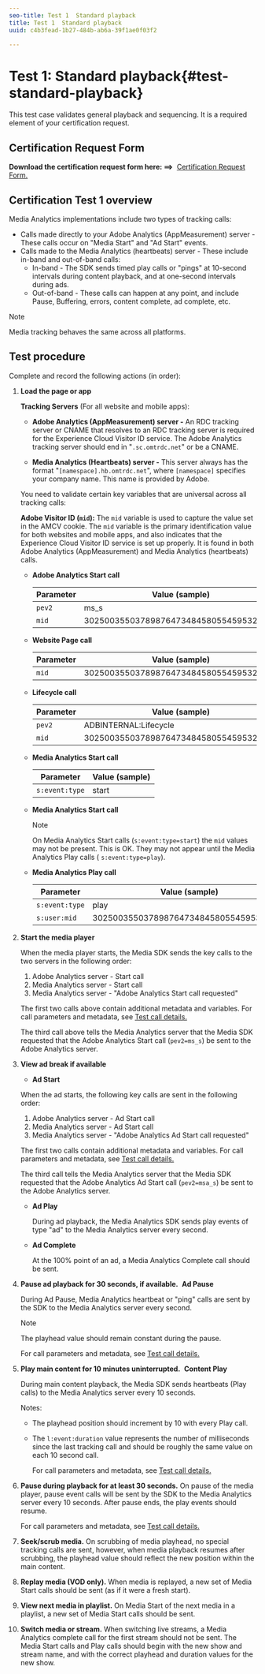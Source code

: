 ```yaml
---
seo-title: Test 1  Standard playback
title: Test 1  Standard playback
uuid: c4b3fead-1b27-484b-ab6a-39f1ae0f03f2

---
```


# Test 1: Standard playback{#test-standard-playback}

This test case validates general playback and sequencing. It is a required element of your certification request. 

## Certification Request Form

**Download the certification request form here: ==>**&nbsp; [Certification Request Form.](cert_req_form.docx) 

## Certification Test 1 overview

Media Analytics implementations include two types of tracking calls:
* Calls made directly to your Adobe Analytics (AppMeasurement) server - These calls occur on "Media Start" and "Ad Start" events.
* Calls made to the Media Analytics (heartbeats) server - These include in-band and out-of-band calls: 
   * In-band - The SDK sends timed play calls or "pings" at 10-second intervals during content playback, and at one-second intervals during ads. 
   * Out-of-band - These calls can happen at any point, and include Pause, Buffering, errors, content complete, ad complete, etc.

>[!NOTE]
>Media tracking behaves the same across all platforms.

## Test procedure

Complete and record the following actions (in order):

1. **Load the page or app**

    **Tracking Servers** (For all website and mobile apps):

    * **Adobe Analytics (AppMeasurement) server -** An RDC tracking server or CNAME that resolves to an RDC tracking server is required for the Experience Cloud Visitor ID service. The Adobe Analytics tracking server should end in "`.sc.omtrdc.net`" or be a CNAME.     
    
    * **Media Analytics (Heartbeats) server -** This server always has the format "`[namespace].hb.omtrdc.net`", where `[namespace]` specifies your company name. This name is provided by Adobe.

    You need to validate certain key variables that are universal across all tracking calls:

    **Adobe Visitor ID (`mid`):** The `mid` variable is used to capture the value set in the AMCV cookie. The `mid` variable is the primary identification value for both websites and mobile apps, and also indicates that the Experience Cloud Visitor ID service is set up properly. It is found in both Adobe Analytics (AppMeasurement) and Media Analytics (heartbeats) calls.

    * **Adobe Analytics Start call**
  
       |  Parameter | Value (sample) |
       |---|---|
       | `pev2` | ms_s |
       | `mid` | 30250035503789876473484580554595324209 |
  
    * **Website Page call**
  
       |  Parameter | Value (sample) |
       |---|---|
       | `mid` | 30250035503789876473484580554595324209 |
  
    * **Lifecycle call**
  
       |  Parameter | Value (sample) |
       |---|---|
       | `pev2` | ADBINTERNAL:Lifecycle |
       | `mid` | 30250035503789876473484580554595324209 |
  
    * **Media Analytics Start call**
  
       |  Parameter | Value (sample) |
       |---|---|
       | `s:event:type` | start |
  
    * **Media Analytics Start call**
  
       >[!NOTE]
       >
       >On Media Analytics Start calls (`s:event:type=start`) the `mid` values may not be present. This is OK. They may not appear until the Media Analytics Play calls ( `s:event:type=play`).

    * **Media Analytics Play call**

       |  Parameter | Value (sample) |
       |---|---|
       | `s:event:type` | play |
       | `s:user:mid` | 30250035503789876473484580554595324209 |
  
1. **Start the media player** 

    When the media player starts, the Media SDK sends the key calls to the two servers in the following order:

    1. Adobe Analytics server - Start call
    1. Media Analytics server - Start call
    1. Media Analytics server - "Adobe Analytics Start call requested"
 
    The first two calls above contain additional metadata and variables. For call parameters and metadata, see [Test call details.](/help/sdk-implement/validation/test-call-details.md#start-the-media-player)

    The third call above tells the Media Analytics server that the Media SDK requested that the Adobe Analytics Start call (`pev2=ms_s`) be sent to the Adobe Analytics server.

1. **View ad break if available**

    * **Ad Start**

    When the ad starts, the following key calls are sent in the following order:

    1. Adobe Analytics server - Ad Start call
    1. Media Analytics server - Ad Start call
    1. Media Analytics server - "Adobe Analytics Ad Start call requested"

    The first two calls contain additional metadata and variables. For call parameters and metadata, see [Test call details.](/help/sdk-implement/validation/test-call-details.md#view-ad-playback)

    The third call tells the Media Analytics server that the Media SDK requested that the Adobe Analytics Ad Start call (`pev2=msa_s`) be sent to the Adobe Analytics server.

    * **Ad Play**

       During ad playback, the Media Analytics SDK sends play events of type "ad" to the Media Analytics server every second. 
    
    * **Ad Complete**

       At the 100% point of an ad, a Media Analytics Complete call should be sent.

1. **Pause ad playback for 30 seconds, if available.**&nbsp; **Ad Pause**

    During Ad Pause, Media Analytics heartbeat or "ping" calls are sent by the SDK to the Media Analytics server every second.

    >[!NOTE]
    >
    >The playhead value should remain constant during the pause.
       
    For call parameters and metadata, see [Test call details.](/help/sdk-implement/validation/test-call-details.md#ma-ad-pause-call)

1. **Play main content for 10 minutes uninterrupted.**&nbsp; **Content Play**

    During main content playback, the Media SDK sends heartbeats (Play calls) to the Media Analytics server every 10 seconds.
 
    Notes:
 
     * The playhead position should increment by 10 with every Play call.
     * The `l:event:duration` value represents the number of milliseconds since the last tracking call and should be roughly the same value on each 10 second call.
 
       For call parameters and metadata, see [Test call details.](/help/sdk-implement/validation/test-call-details.md#play-main-content)

1. **Pause during playback for at least 30 seconds.** On pause of the media player, pause event calls will be sent by the SDK to the Media Analytics server every 10 seconds. After pause ends, the play events should resume. 

    For call parameters and metadata, see [Test call details.](/help/sdk-implement/validation/test-call-details.md#pause-main-content)

1. **Seek/scrub media.** On scrubbing of media playhead, no special tracking calls are sent, however, when media playback resumes after scrubbing, the playhead value should reflect the new position within the main content. 

1. **Replay media (VOD only).** When media is replayed, a new set of Media Start calls should be sent (as if it were a fresh start). 

1. **View next media in playlist.** On Media Start of the next media in a playlist, a new set of Media Start calls should be sent. 

1. **Switch media or stream.** When switching live streams, a Media Analytics complete call for the first stream should not be sent. The Media Start calls and Play calls should begin with the new show and stream name, and with the correct playhead and duration values for the new show.

